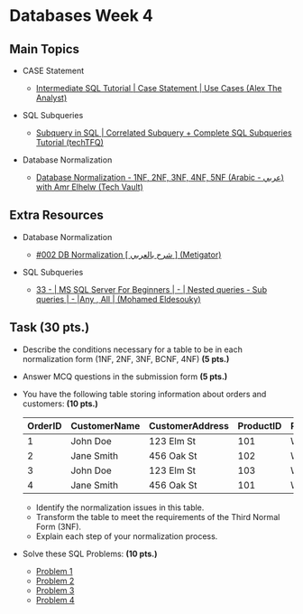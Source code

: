 # Databases Week 4

## Main Topics

* CASE Statement
    - [Intermediate SQL Tutorial | Case Statement | Use Cases (Alex The Analyst)](https://www.youtube.com/watch?v=Twusw__OzA8)

* SQL Subqueries
    - [Subquery in SQL | Correlated Subquery + Complete SQL Subqueries Tutorial (techTFQ)](https://www.youtube.com/watch?v=nJIEIzF7tDw)

* Database Normalization
    - [Database Normalization - 1NF, 2NF, 3NF, 4NF, 5NF (Arabic - عربي) with Amr Elhelw (Tech Vault)](https://www.youtube.com/watch?v=1HEHa_EJa0k)

## Extra Resources

* Database Normalization
    - [#002 DB Normalization [ شرح بالعربي ] (Metigator)](https://www.youtube.com/watch?v=0Jps8KJSjy4)

* SQL Subqueries
    - [33 - | MS SQL Server For Beginners | - | Nested queries - Sub queries | - |Any , All | (Mohamed Eldesouky)](https://www.youtube.com/watch?v=58Lsm9ly7cU)

## Task (30 pts.)

* Describe the conditions necessary for a table to be in each normalization form (1NF, 2NF, 3NF, BCNF, 4NF) **(5 pts.)**
* Answer MCQ questions in the submission form **(5 pts.)**
* You have the following table storing information about orders and customers: **(10 pts.)**

    |OrderID|CustomerName|CustomerAddress|ProductID|ProductName|Quantity|
    |-------|------------|---------------|---------|-----------|--------|
    |1      |John Doe    |123 Elm St     |101      |Widget A   |2       |
    |2      |Jane Smith  |456 Oak St     |102      |Widget B   |1       |
    |3      |John Doe    |123 Elm St     |103      |Widget C   |4       |
    |4      |Jane Smith  |456 Oak St     |101      |Widget A   |3       |

    - Identify the normalization issues in this table.
    - Transform the table to meet the requirements of the Third Normal Form (3NF).
    - Explain each step of your normalization process.
* Solve these SQL Problems: **(10 pts.)**
    - [Problem 1](https://leetcode.com/problems/daily-leads-and-partners/description/)
    - [Problem 2](https://leetcode.com/problems/capital-gainloss/description/)
    - [Problem 3](https://leetcode.com/problems/product-sales-analysis-iii/description/)
    - [Problem 4](https://leetcode.com/problems/department-highest-salary/)